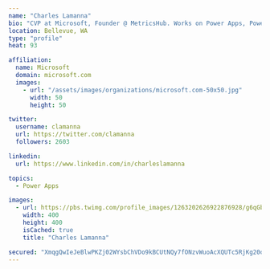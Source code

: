 ```yaml
---
name: "Charles Lamanna"
bio: "CVP at Microsoft, Founder @ MetricsHub. Works on Power Apps, Power Automate, Power Virtual Agent, Common Data Service and Dynamics 365."
location: Bellevue, WA
type: "profile"
heat: 93

affiliation:
  name: Microsoft
  domain: microsoft.com
  images:
    - url: "/assets/images/organizations/microsoft.com-50x50.jpg"
      width: 50
      height: 50

twitter:
  username: clamanna
  url: https://twitter.com/clamanna
  followers: 2603

linkedin:
  url: https://www.linkedin.com/in/charleslamanna

topics:
  - Power Apps

images:
  - url: https://pbs.twimg.com/profile_images/1263202626922876928/g6qGbHZ-_400x400.jpg
    width: 400
    height: 400
    isCached: true
    title: "Charles Lamanna"

secured: "XmqgQwIeJeBlwPKZj02WYsbChVDo9kBCUtNQy7fONzvWuoAcXQUTc5RjKg20omf05ZCSjPx/0J9WHIOD7MFyPNUFTKgbqrWzvlCF+0ckTCrfTri55YGFO+ToO/KPPe9FRQJAJNXuBjJpfifFcl66iHG/8i2B9i8GUZ4BeTNMmEmHw/YCGeGjEDZLWQivcxu4KM46eJJYbqWvAiqsD0PUZ6msSoWWwZYeYcjO+HcRdP4yf3yW3as6YEvq28s8SpMZxkwjHg3xPs/HLJ+RtKzmD709niPoaEEydxxW5i3TAVTLNOGm24cMiqr4gFJN+1t/weEcty/RGCey6SEbhG3kigNvX0L7uPyjgpUHYDDg6CtJzJ7/nXxweya7/F/F3vMcC/nC3kZN57YM/iix4BwCXvsTwtDXeHjNA5TzAg+au8M=;v1KUaNxIVetLOsDwhigVZA=="
---
```



